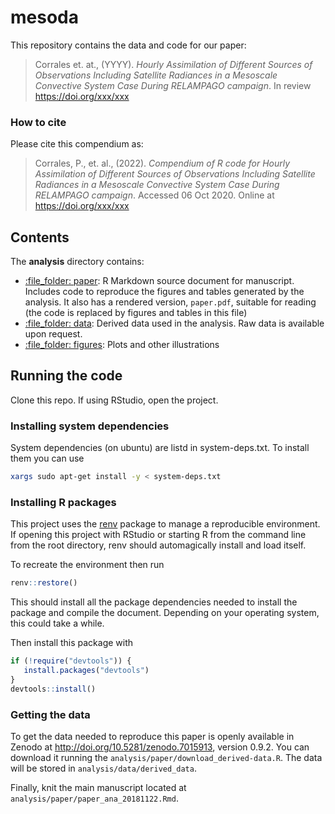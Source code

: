 
<!-- README.md is generated from README.Rmd. Please edit that file -->

# mesoda

This repository contains the data and code for our paper:

> Corrales et. at., (YYYY). *Hourly Assimilation of Different Sources of Observations Including Satellite Radiances in a  Mesoscale Convective System Case During RELAMPAGO campaign*. In review
> <https://doi.org/xxx/xxx>

### How to cite

Please cite this compendium as:

> Corrales, P., et. al., (2022). *Compendium of R code for Hourly Assimilation of Different Sources of Observations Including Satellite Radiances in a  Mesoscale Convective System Case During RELAMPAGO campaign*. Accessed 06 Oct 2020. Online at
> <https://doi.org/xxx/xxx>

## Contents

The **analysis** directory contains:

  - [:file\_folder: paper](/analysis/paper): R Markdown source document
    for manuscript. Includes code to reproduce the figures and tables
    generated by the analysis. It also has a rendered version,
    `paper.pdf`, suitable for reading (the code is replaced by figures
    and tables in this file)
  - [:file\_folder: data](/analysis/data): Derived data used in the analysis. Raw data is available upon request. 
  - [:file\_folder: figures](/analysis/figures): Plots and other
    illustrations

## Running the code

Clone this repo. If using RStudio, open the project. 

### Installing system dependencies

System dependencies (on ubuntu) are listd in system-deps.txt. 
To install them you can use 

``` bash
xargs sudo apt-get install -y < system-deps.txt
```

### Installing R packages

This project uses the [renv](https://rstudio.github.io/renv/) package to manage a reproducible environment. If opening this project with RStudio or starting R from the command line from the root directory, renv should automagically install and load itself. 

To recreate the environment then run

```r
renv::restore()
```

This should install all the package dependencies needed to install the package and compile the document. Depending on your operating system, this could take a while. 

Then install this package with

```r
if (!require("devtools")) {
   install.packages("devtools")
}
devtools::install()
```

### Getting the data

To get the data needed to reproduce this paper is openly available in Zenodo at http://doi.org/10.5281/zenodo.7015913, version 0.9.2. You can download it running the `analysis/paper/download_derived-data.R`. The data will be stored in `analysis/data/derived_data`. 

Finally, knit the main manuscript located at `analysis/paper/paper_ana_20181122.Rmd`. 
